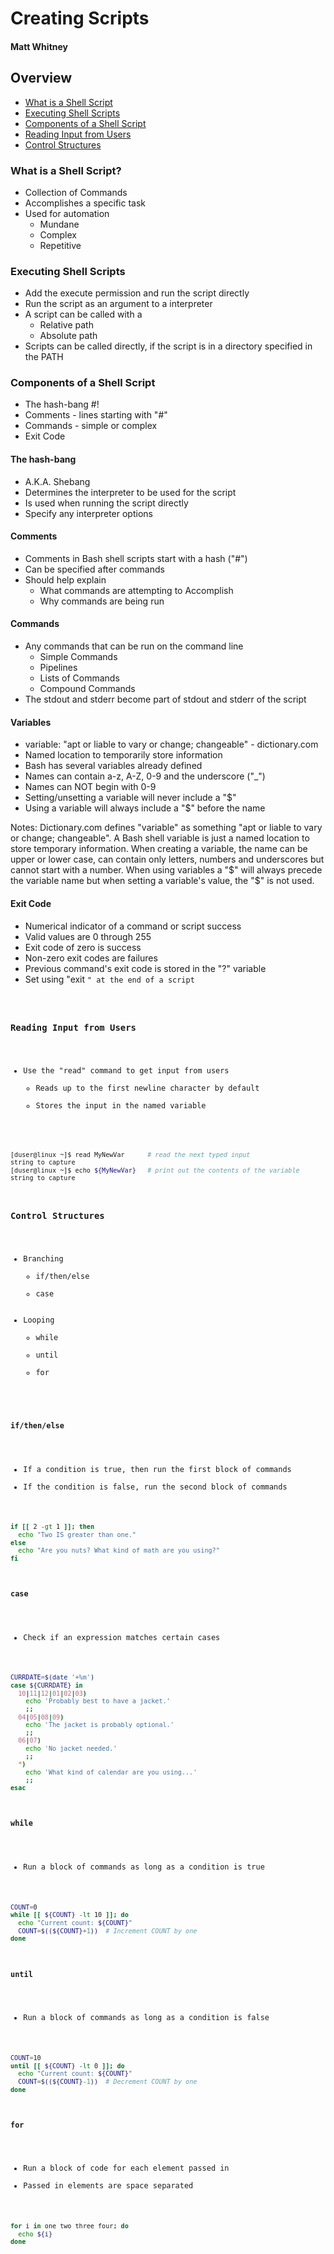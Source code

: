 # Creating Scripts
#### Matt Whitney



## Overview
-   [What is a Shell Script](#what-is-a-shell-script)
-   [Executing Shell Scripts](#executing-shell-scripts)
-   [Components of a Shell Script](#components-of-a-shell-script)
-   [Reading Input from Users](#reading-input-from-users)
-   [Control Structures](#control-structures)



### What is a Shell Script?
-   Collection of Commands
-   Accomplishes a specific task
-   Used for automation
    -   Mundane
    -   Complex
    -   Repetitive



### Executing Shell Scripts
-   Add the execute permission and run the script directly
-   Run the script as an argument to a interpreter
-   A script can be called with a
    -   Relative path
    -   Absolute path
-   Scripts can be called directly, if the script is in a directory specified
    in the PATH



### Components of a Shell Script
-   The hash-bang #!
-   Comments - lines starting with "#"
-   Commands - simple or complex
-   Exit Code



#### The hash-bang
-   A.K.A. Shebang
-   Determines the interpreter to be used for the script
-   Is used when running the script directly
-   Specify any interpreter options



#### Comments
-   Comments in Bash shell scripts start with a hash ("#")
-   Can be specified after commands
-   Should help explain
    -   What commands are attempting to Accomplish
    -   Why commands are being run



#### Commands
-   Any commands that can be run on the command line
    -   Simple Commands
    -   Pipelines
    -   Lists of Commands
    -   Compound Commands
-   The stdout and stderr become part of stdout and stderr of the script



#### Variables
-   variable: "apt or liable to vary or change; changeable" - dictionary.com
-   Named location to temporarily store information
-   Bash has several variables already defined
-   Names can contain a-z, A-Z, 0-9 and the underscore ("\_")
-   Names can NOT begin with 0-9
-   Setting/unsetting a variable will never include a "$"
-   Using a variable will always include a "$" before the name

Notes: Dictionary.com defines "variable" as something "apt or liable to vary or
change; changeable". A Bash shell variable is just a named location to store
temporary information. When creating a variable, the name can be upper or lower
case, can contain only letters, numbers and underscores but cannot start with
a number. When using variables a "$" will always precede the variable name but
when setting a variable's value, the "$" is not used.



#### Exit Code
-   Numerical indicator of a command or script success
-   Valid values are 0 through 255
-   Exit code of zero is success
-   Non-zero exit codes are failures
-   Previous command's exit code is stored in the "?" variable
-   Set using "exit <code>" at the end of a script



### Reading Input from Users
-   Use the "read" command to get input from users
    -   Reads up to the first newline character by default
    -   Stores the input in the named variable
```Bash
[duser@linux ~]$ read MyNewVar      # read the next typed input
string to capture
[duser@linux ~]$ echo ${MyNewVar}   # print out the contents of the variable
string to capture
```



### Control Structures
-   Branching
    -   if/then/else
    -   case
-   Looping
    -   while
    -   until
    -   for



#### if/then/else
-   If a condition is true, then run the first block of commands
-   If the condition is false, run the second block of commands
```Bash
if [[ 2 -gt 1 ]]; then
  echo "Two IS greater than one."
else
  echo "Are you nuts? What kind of math are you using?"
fi
```



#### case
-   Check if an expression matches certain cases
```Bash
CURRDATE=$(date '+%m')
case ${CURRDATE} in
  10|11|12|01|02|03)
    echo 'Probably best to have a jacket.'
    ;;
  04|05|08|09)
    echo 'The jacket is probably optional.'
    ;;
  06|07)
    echo 'No jacket needed.'
    ;;
  *)
    echo 'What kind of calendar are you using...'
    ;;
esac
```



#### while
-   Run a block of commands as long as a condition is true
```Bash
COUNT=0
while [[ ${COUNT} -lt 10 ]]; do
  echo "Current count: ${COUNT}"
  COUNT=$((${COUNT}+1))  # Increment COUNT by one
done
```



#### until
-   Run a block of commands as long as a condition is false
```Bash
COUNT=10
until [[ ${COUNT} -lt 0 ]]; do
  echo "Current count: ${COUNT}"
  COUNT=$((${COUNT}-1))  # Decrement COUNT by one
done
```



#### for
-   Run a block of code for each element passed in
-   Passed in elements are space separated
```Bash
for i in one two three four; do
  echo ${i}
done
```
